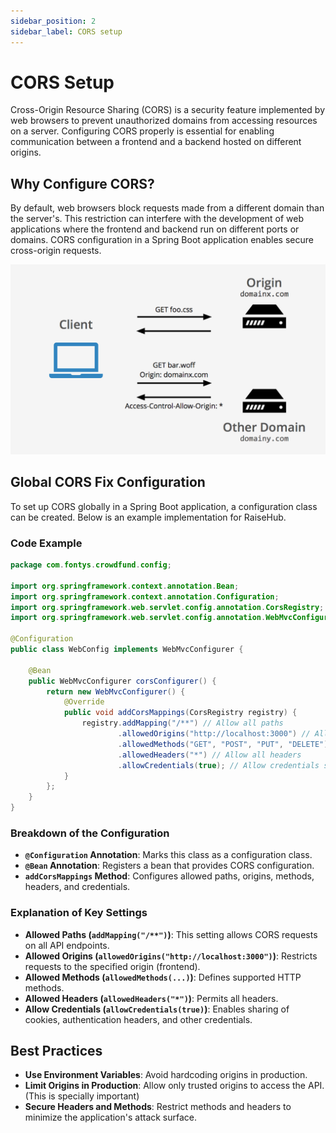 ```yaml
---
sidebar_position: 2
sidebar_label: CORS setup
---
```


# CORS Setup

Cross-Origin Resource Sharing (CORS) is a security feature implemented by web browsers to prevent unauthorized domains from accessing resources on a server. Configuring CORS properly is essential for enabling communication between a frontend and a backend hosted on different origins.

## Why Configure CORS?

By default, web browsers block requests made from a different domain than the server's. This restriction can interfere with the development of web applications where the frontend and backend run on different ports or domains. CORS configuration in a Spring Boot application enables secure cross-origin requests.

![CORS Diagram](img/cors_diagram.png)

## Global CORS Fix Configuration

To set up CORS globally in a Spring Boot application, a configuration class can be created. Below is an example implementation for RaiseHub.

### Code Example

```java title="com/fontys/crowdfund/config/WebConfig.java"
package com.fontys.crowdfund.config;

import org.springframework.context.annotation.Bean;
import org.springframework.context.annotation.Configuration;
import org.springframework.web.servlet.config.annotation.CorsRegistry;
import org.springframework.web.servlet.config.annotation.WebMvcConfigurer;

@Configuration
public class WebConfig implements WebMvcConfigurer {

    @Bean
    public WebMvcConfigurer corsConfigurer() {
        return new WebMvcConfigurer() {
            @Override
            public void addCorsMappings(CorsRegistry registry) {
                registry.addMapping("/**") // Allow all paths
                        .allowedOrigins("http://localhost:3000") // Allow only frontend origin
                        .allowedMethods("GET", "POST", "PUT", "DELETE") // Allow common HTTP methods
                        .allowedHeaders("*") // Allow all headers
                        .allowCredentials(true); // Allow credentials such as cookies
            }
        };
    }
}
```

### Breakdown of the Configuration

- **`@Configuration` Annotation**: Marks this class as a configuration class.
- **`@Bean` Annotation**: Registers a bean that provides CORS configuration.
- **`addCorsMappings` Method**: Configures allowed paths, origins, methods, headers, and credentials.

### Explanation of Key Settings

- **Allowed Paths (`addMapping("/**")`)**: This setting allows CORS requests on all API endpoints.
- **Allowed Origins (`allowedOrigins("http://localhost:3000")`)**: Restricts requests to the specified origin (frontend).
- **Allowed Methods (`allowedMethods(...)`)**: Defines supported HTTP methods.
- **Allowed Headers (`allowedHeaders("*")`)**: Permits all headers.
- **Allow Credentials (`allowCredentials(true)`)**: Enables sharing of cookies, authentication headers, and other credentials.

## Best Practices

- **Use Environment Variables**: Avoid hardcoding origins in production.
- **Limit Origins in Production**: Allow only trusted origins to access the API. (This is specially important)
- **Secure Headers and Methods**: Restrict methods and headers to minimize the application's attack surface.